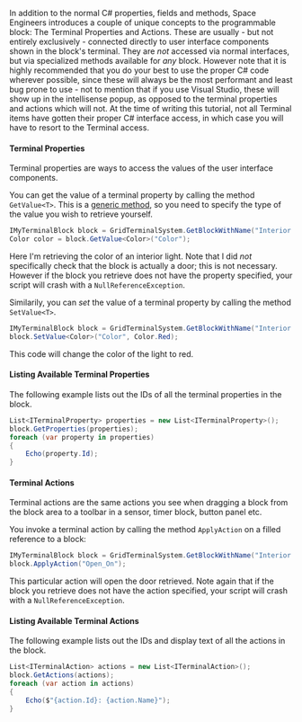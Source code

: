 In addition to the normal C# properties, fields and methods, Space Engineers introduces a couple of unique concepts to the programmable block: The Terminal Properties and Actions. These are usually - but not entirely exclusively - connected directly to user interface components shown in the block's terminal. They are _not_ accessed via normal interfaces, but via specialized methods available for _any_ block. However note that it is highly recommended that you do your best to use the proper C# code wherever possible, since these will always be the most performant and least bug prone to use - not to mention that if you use Visual Studio, these will show up in the intellisense popup, as opposed to the terminal properties and actions which will not. At the time of writing this tutorial, not all Terminal items have gotten their proper C# interface access, in which case you will have to resort to the Terminal access.

#### Terminal Properties
Terminal properties are ways to access the values of the user interface components.

You can get the value of a terminal property by calling the method `GetValue<T>`. This is a [generic method](https://docs.microsoft.com/en-us/dotnet/csharp/programming-guide/generics/generic-methods), so you need to specify the type of the value you wish to retrieve yourself.
```csharp
IMyTerminalBlock block = GridTerminalSystem.GetBlockWithName("Interior Light");
Color color = block.GetValue<Color>("Color");
```
Here I'm retrieving the color of an interior light. Note that I did _not_ specifically check that the block is actually a door; this is not necessary. However if the block you retrieve does not have the property specified, your script will crash with a `NullReferenceException`.

Similarily, you can _set_ the value of a terminal property by calling the method `SetValue<T>`.
```csharp
IMyTerminalBlock block = GridTerminalSystem.GetBlockWithName("Interior Light");
block.SetValue<Color>("Color", Color.Red);
```
This code will change the color of the light to red.

#### Listing Available Terminal Properties
The following example lists out the IDs of all the terminal properties in the block.
```csharp
List<ITerminalProperty> properties = new List<ITerminalProperty>();
block.GetProperties(properties);
foreach (var property in properties)
{
    Echo(property.Id);
}
```

#### Terminal Actions
Terminal actions are the same actions you see when dragging a block from the block area to a toolbar in a sensor, timer block, button panel etc. 

You invoke a terminal action by calling the method `ApplyAction` on a filled reference to a block:
```csharp
IMyTerminalBlock block = GridTerminalSystem.GetBlockWithName("Interior Door");
block.ApplyAction("Open_On");
```
This particular action will open the door retrieved. Note again that if the block you retrieve does not have the action specified, your script will crash with a `NullReferenceException`.

#### Listing Available Terminal Actions
The following example lists out the IDs and display text of all the actions in the block.
```csharp
List<ITerminalAction> actions = new List<ITerminalAction>();
block.GetActions(actions);
foreach (var action in actions)
{
    Echo($"{action.Id}: {action.Name}");
}
```
